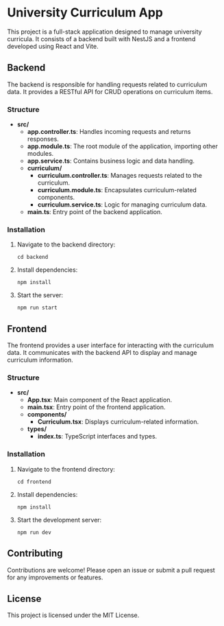 # University Curriculum App

This project is a full-stack application designed to manage university curricula. It consists of a backend built with NestJS and a frontend developed using React and Vite.

## Backend

The backend is responsible for handling requests related to curriculum data. It provides a RESTful API for CRUD operations on curriculum items.

### Structure

- **src/**
  - **app.controller.ts**: Handles incoming requests and returns responses.
  - **app.module.ts**: The root module of the application, importing other modules.
  - **app.service.ts**: Contains business logic and data handling.
  - **curriculum/**
    - **curriculum.controller.ts**: Manages requests related to the curriculum.
    - **curriculum.module.ts**: Encapsulates curriculum-related components.
    - **curriculum.service.ts**: Logic for managing curriculum data.
  - **main.ts**: Entry point of the backend application.

### Installation

1. Navigate to the backend directory:
   ```
   cd backend
   ```

2. Install dependencies:
   ```
   npm install
   ```

3. Start the server:
   ```
   npm run start
   ```

## Frontend

The frontend provides a user interface for interacting with the curriculum data. It communicates with the backend API to display and manage curriculum information.

### Structure

- **src/**
  - **App.tsx**: Main component of the React application.
  - **main.tsx**: Entry point of the frontend application.
  - **components/**
    - **Curriculum.tsx**: Displays curriculum-related information.
  - **types/**
    - **index.ts**: TypeScript interfaces and types.

### Installation

1. Navigate to the frontend directory:
   ```
   cd frontend
   ```

2. Install dependencies:
   ```
   npm install
   ```

3. Start the development server:
   ```
   npm run dev
   ```

## Contributing

Contributions are welcome! Please open an issue or submit a pull request for any improvements or features.

## License

This project is licensed under the MIT License.